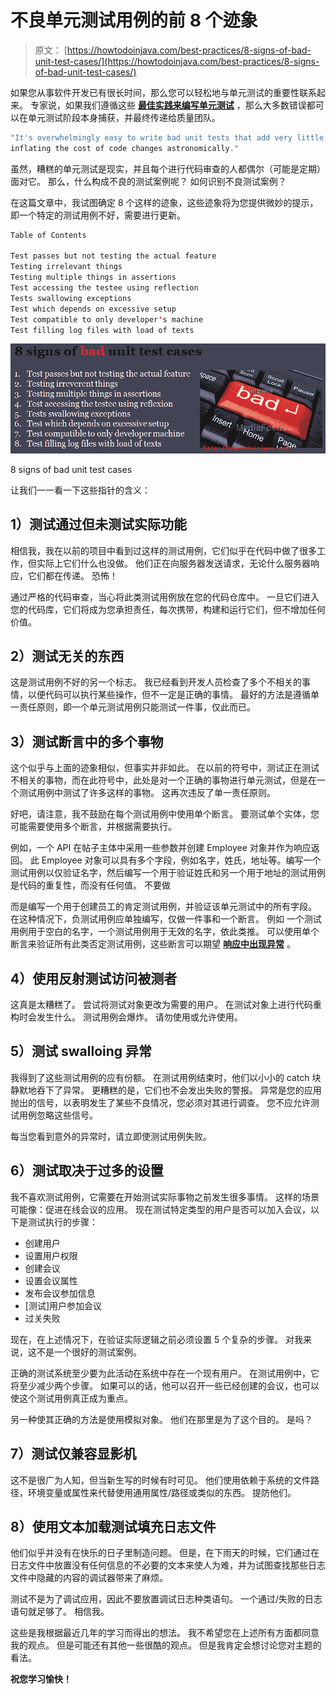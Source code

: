 # 不良单元测试用例的前 8 个迹象

> 原文： [https://howtodoinjava.com/best-practices/8-signs-of-bad-unit-test-cases/](https://howtodoinjava.com/best-practices/8-signs-of-bad-unit-test-cases/)

如果您从事软件开发已有很长时间，那么您可以轻松地与单元测试的重要性联系起来。 专家说，如果我们遵循这些 [**最佳实践来编写单元测试**](//howtodoinjava.com/best-practices/unit-testing-best-practices-junit-reference-guide/ "Unit testing best practices : Junit Reference guide") ，那么大多数错误都可以在单元测试阶段本身捕获，并最终传递给质量团队。

```java
"It's overwhelmingly easy to write bad unit tests that add very little value to a project while 
inflating the cost of code changes astronomically."
```

虽然，糟糕的单元测试是现实，并且每个进行代码审查的人都偶尔（可能是定期）面对它。 那么，什么构成不良的测试案例呢？ 如何识别不良测试案例？

在这篇文章中，我试图确定 8 个这样的迹象，这些迹象将为您提供微妙的提示，即一个特定的测试用例不好，需要进行更新。

```java
Table of Contents

Test passes but not testing the actual feature
Testing irrelevant things
Testing multiple things in assertions
Test accessing the testee using reflection
Tests swallowing exceptions
Test which depends on excessive setup
Test compatible to only developer's machine
Test filling log files with load of texts
```

![bad unit test cases](img/286b9841e9595a53ec317e274fabd3d4.png "bad unit test cases")

8 signs of bad unit test cases



让我们一一看一下这些指针的含义：

## 1）测试通过但未测试实际功能

相信我，我在以前的项目中看到过这样的测试用例，它们似乎在代码中做了很多工作，但实际上它们什么也没做。 他们正在向服务器发送请求，无论什么服务器响应，它们都在传递。 恐怖！

通过严格的代码审查，当心将此类测试用例放在您的代码仓库中。 一旦它们进入您的代码库，它们将成为您承担责任，每次携带，构建和运行它们，但不增加任何价值。

## 2）测试无关的东西

这是测试用例不好的另一个标志。 我已经看到开发人员检查了多个不相关的事情，以便代码可以执行某些操作，但不一定是正确的事情。 最好的方法是遵循单一责任原则，即一个单元测试用例只能测试一件事，仅此而已。

## 3）测试断言中的多个事物

这个似乎与上面的迹象相似，但事实并非如此。 在以前的符号中，测试正在测试不相关的事物，而在此符号中，此处是对一个正确的事物进行单元测试，但是在一个测试用例中测试了许多这样的事物。 这再次违反了单一责任原则。

好吧，请注意，我不鼓励在每个测试用例中使用单个断言。 要测试单个实体，您可能需要使用多个断言，并根据需要执行。

例如，一个 API 在帖子主体中采用一些参数并创建 Employee 对象并作为响应返回。 此 Employee 对象可以具有多个字段，例如名字，姓氏，地址等。编写一个测试用例以仅验证名字，然后编写一个用于验证姓氏和另一个用于地址的测试用例是代码的重复性，而没有任何值。 不要做

而是编写一个用于创建员工的肯定测试用例，并验证该单元测试中的所有字段。 在这种情况下，负测试用例应单独编写，仅做一件事和一个断言。 例如 一个测试用例用于空白的名字，一个测试用例用于无效的名字，依此类推。 可以使用单个断言来验证所有此类否定测试用例，这些断言可以期望 [**响应中出现异常**](//howtodoinjava.com/junit/junit-testcases-which-expects-exception-on-runtime/ "Junit testcases which expects exception on runtime") 。

## 4）使用反射测试访问被测者

这真是太糟糕了。 尝试将测试对象更改为需要的用户。 在测试对象上进行代码重构时会发生什么。 测试用例会爆炸。 请勿使用或允许使用。

## 5）测试 swalloing 异常

我得到了这些测试用例的应有份额。 在测试用例结束时，他们以小小的 catch 块静默地吞下了异常。 更糟糕的是，它们也不会发出失败的警报。 异常是您的应用抛出的信号，以表明发生了某些不良情况，您必须对其进行调查。 您不应允许测试用例忽略这些信号。

每当您看到意外的异常时，请立即使测试用例失败。

## 6）测试取决于过多的设置

我不喜欢测试用例，它需要在开始测试实际事物之前发生很多事情。 这样的场景可能像：促进在线会议的应用。 现在测试特定类型的用户是否可以加入会议，以下是测试执行的步骤：

*   创建用户
*   设置用户权限
*   创建会议
*   设置会议属性
*   发布会议参加信息
*   [测试]用户参加会议
*   过关失败

现在，在上述情况下，在验证实际逻辑之前必须设置 5 个复杂的步骤。 对我来说，这不是一个很好的测试案例。

正确的测试系统至少要为此活动在系统中存在一个现有用户。 在测试用例中，它将至少减少两个步骤。 如果可以的话，他可以召开一些已经创建的会议，也可以使这个测试用例真正成为重点。

另一种使其正确的方法是使用模拟对象。 他们在那里是为了这个目的。 是吗？

## 7）测试仅兼容显影机

这不是很广为人知，但当新生写的时候有时可见。 他们使用依赖于系统的文件路径，环境变量或属性来代替使用通用属性/路径或类似的东西。 提防他们。

## 8）使用文本加载测试填充日志文件

他们似乎并没有在快乐的日子里制造问题。 但是，在下雨天的时候，它们通过在日志文件中放置没有任何信息的不必要的文本来使人为难，并为试图查找那些日志文件中隐藏的内容的调试器带来了麻烦。

测试不是为了调试应用，因此不要放置调试日志种类语句。 一个通过/失败的日志语句就足够了。 相信我。

这些是我根据最近几年的学习而得出的想法。 我不希望您在上述所有方面都同意我的观点。 但是可能还有其他一些很酷的观点。 但是我肯定会想讨论您对主题的看法。

**祝您学习愉快！**